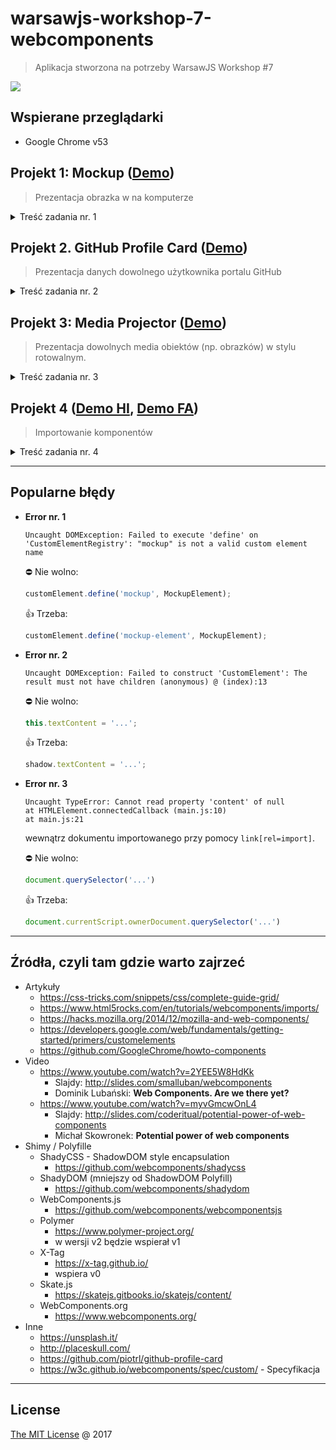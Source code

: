 # warsawjs-workshop-7-webcomponents

> Aplikacja stworzona na potrzeby WarsawJS Workshop #7

![](http://warsawjs.com/assets/images/logo/logo-transparent-240x240.png)

## Wspierane przeglądarki

* Google Chrome v53

## Projekt 1: Mockup ([Demo][demo-1])

> Prezentacja obrazka w na komputerze

<details>
    <summary>Treść zadania nr. 1</summary>

1. Zaprezentować obrazek z tekstem.
    1. Tekst musi być inny fontem
    2. Dodanie styli dla komponentu
2. Stworzyć markup w `<template>`.
3. Zbudować custom element
    1. Stworzyć klasę dziedziczącą po `HTMLElement`
    2. Podłączyć Shadow DOM-a do custom elementu
    3. Zapisać się na lifecycle hook `connectedCallback`
    4. Pobrać zawartość szablonu
    5. Wyrenderować szablon do Shadow DOM-a
        - widać obrazek, pomimo tego, że ma ustawionego atrybutu `src` nie
            jest wysyłany request po zasób
    6. Pobrać adres do obrazka
    7. Wyrenderować obrazek
4. Dodać kolejny custom element (z innym obrazkiem)
    1. Rozwiązać problem braku szablonu za pomocą `cloneNode(true)`
5. Dodać możliwość ustawiania innego tekstu dla różnych elementów
    1. Rozwiązać problem z kodowaniem ustawiając odpowiedni meta tag.
6. Zamknąć komponent w pojedynczy katalog
    1. Stworzyć główny plik `index.html` w aplikacji
    2. Zaimportować komponent za pomocą HTML Imports `<link rel="import"/>`

</details>

## Projekt 2. GitHub Profile Card ([Demo][demo-2])

> Prezentacja danych dowolnego użytkownika portalu GitHub

<details>
    <summary>Treść zadania nr. 2</summary>

1. Stworzenie markupu
    1. Ustawienie kodowania
    2. Ustawienie tytułu strony
    3. Stworzenie template-u w znaczniku `<template>`
    4. Dołączenie pliku `main.js`
    5. Wykorzystanie znacznika `github-profile-card-element` do prezentacji
        danych na temat dowolnego użytkownika GitHub-a.
2. Ostylować komponent
    1. Avatar użytkownika
    2. Imię i nazwisko
    3. Bio
    4. Lista popularnych repozytoriów
3. Zarejestrowanie komponentu
    1. Stworzenie klasy dziedziczącej po `HTMLElement`
    2. Dołączenie Shadow DOM-a w konstruktorze
    3. W lifecycle hooku `connectedCallback`
        1. Wyrenderować template
        2. Pobrać login z atrybutów
        3. Wysłać zapytanie po publiczne dane użytkownika, którego login
            został zdefiniowany w atrybucie
    4. Wyświetlić dane użytkownika: imię i nazwisko, avatar, bio, lokalizację
    5. Po wykonaniu pierwszego zapytania wykonać drugie, które pobierze
        listę wszystkich repozytoriów.
    6. UWAGA: ze względu na limit zapytań w GitHub API, zapisać sobie
        odpowiedzi do katalog `mocks/` a następnie zamienić URLe na pliki
        statyczne
    7. Posortować listę repozytoriów według liczby gwiazdek
    8. Zredukować listę repozytoriów do kilku, np. 5
    9. Wyrenderować repozytoria

</details>

## Projekt 3: Media Projector ([Demo][demo-3])

> Prezentacja dowolnych media obiektów (np. obrazków) w stylu rotowalnym.

<details>
    <summary>Treść zadania nr. 3</summary>

1. Stworzenie markupu
    1. Dodanie 3 zdjęć jako dzieci nowo dodawanego komponentu.
2. Ostylowanie komponentu
    1. Na środku prezentować pole na media obiekt
    2. Na środku nad polem prezentować guzik PLAY
3. Zarejestrować akcję na kliknięcie w komponent
    1. Za pamięci od razu wyrejestrować handler na lifecycle hooku
        `disconnectedCallback`
4. Stworzyć klasę `Slider`, która będzie emulowała rotowanie elementu
    1. Wykorzystać `ES5 getter`
5. Po kliknięciu w komponent zainicjować slider przekazując mu dane o
    dzieciach wraz z definicją funkcji, która zostanie uruchomiona
    każdorazowo gdy slider chce zaprezentować inną treść
    1. Stworzyć funkcję, która będzie wlewała do kontenera z ekranem żądany
        media obiekt
6. Zmienić kursor myszy, po najechaniu na przycisk PLAY
    1. Nie pokazywać łapki kiedy prezentowane są media obiekty

</details>

## Projekt 4 ([Demo HI][demo-4-1], [Demo FA][demo-4-2])

> Importowanie komponentów

<details>
    <summary>Treść zadania nr. 4</summary>

1. Przystosowanie komponentu do bycia importowanym
    1. Dwa dokumenty (`document.currentScript.ownerDocument` i `document`)
    2. Przygotowanie pliku HTML, w którym będzie tylko definicja komponentu
2. Importowanie przy pomocy HTML Import
    1. Dwa dokumenty (importowany i importujący)
    2. Dodanie `link[rel=import]` do pliku
    3. Wstawienie komponentu na stronę
3. Importowanie przy pomocy Fetch API
    1. Utworzenie funkcji `fetchComponent`
    2. Parsowanie odpowiedzi przy pomocy `DOMParser`
    3. Naprawianie zepsutych relatywnych URL-ów w skryptach i arkuszach stylów
    4. Dołączanie potrzebnych elementów do strony

</details>

---

## Popularne błędy

* **Error nr. 1**

    ```
    Uncaught DOMException: Failed to execute 'define' on 'CustomElementRegistry': "mockup" is not a valid custom element name
    ```

    &#x26D4; Nie wolno:

    ```javascript
    customElement.define('mockup', MockupElement);
    ```

    &#x1F44D; Trzeba:

    ```javascript
    customElement.define('mockup-element', MockupElement);
    ```

* **Error nr. 2**

    ```
    Uncaught DOMException: Failed to construct 'CustomElement': The result must not have children (anonymous) @ (index):13
    ```

    &#x26D4; Nie wolno:

    ```javascript
    this.textContent = '...';
    ```

    &#x1F44D; Trzeba:

    ```javascript
    shadow.textContent = '...';
    ```

* **Error nr. 3**

    ```
    Uncaught TypeError: Cannot read property 'content' of null
    at HTMLElement.connectedCallback (main.js:10)
    at main.js:21
    ```

    wewnątrz dokumentu importowanego przy pomocy `link[rel=import]`.

    &#x26D4; Nie wolno:

    ```javascript
    document.querySelector('...')
    ```

    &#x1F44D; Trzeba:

    ```javascript
    document.currentScript.ownerDocument.querySelector('...')
    ```

---

## Źródła, czyli tam gdzie warto zajrzeć

* Artykuły
    * https://css-tricks.com/snippets/css/complete-guide-grid/
    * https://www.html5rocks.com/en/tutorials/webcomponents/imports/
    * https://hacks.mozilla.org/2014/12/mozilla-and-web-components/
    * https://developers.google.com/web/fundamentals/getting-started/primers/customelements
    * https://github.com/GoogleChrome/howto-components
* Video
    * https://www.youtube.com/watch?v=2YEE5W8HdKk
        - Slajdy: http://slides.com/smalluban/webcomponents
        - Dominik Lubański: **Web Components. Are we there yet?**
    * https://www.youtube.com/watch?v=myvGmcwOnL4
        - Slajdy: http://slides.com/coderitual/potential-power-of-web-components
        - Michał Skowronek: **Potential power of web components**
* Shimy / Polyfille
    * ShadyCSS - ShadowDOM style encapsulation
        - https://github.com/webcomponents/shadycss
    * ShadyDOM (mniejszy od ShadowDOM Polyfill)
        - https://github.com/webcomponents/shadydom
    * WebComponents.js
        - https://github.com/webcomponents/webcomponentsjs
    * Polymer
        - https://www.polymer-project.org/
        - w wersji v2 będzie wspierał v1
    * X-Tag
        - https://x-tag.github.io/
        - wspiera v0
    * Skate.js
        - https://skatejs.gitbooks.io/skatejs/content/
    * WebComponents.org
        - https://www.webcomponents.org/
* Inne
    * https://unsplash.it/
    * http://placeskull.com/
    * https://github.com/piotrl/github-profile-card
    * https://w3c.github.io/webcomponents/spec/custom/ - Specyfikacja

---
## License

[The MIT License](http://piecioshka.mit-license.org) @ 2017


[demo-1]: https://piecioshka.github.io/warsawjs-workshop-7-webcomponents/1-mockup
[demo-2]: https://piecioshka.github.io/warsawjs-workshop-7-webcomponents/2-github-profile-card
[demo-3]: https://piecioshka.github.io/warsawjs-workshop-7-webcomponents/3-media-projector
[demo-4-1]: https://piecioshka.github.io/warsawjs-workshop-7-webcomponents/3-component-import/html-import.html
[demo-4-2]: https://piecioshka.github.io/warsawjs-workshop-7-webcomponents/3-component-import/fetch-api.html
